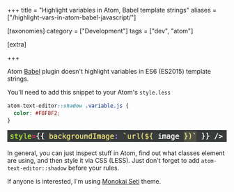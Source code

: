 +++
title = "Highlight variables in Atom, Babel template strings"
aliases = ["/highlight-vars-in-atom-babel-javascript/"]

[taxonomies]
category = ["Development"]
tags = ["dev", "atom"]

[extra]

+++

Atom [Babel](https://babeljs.io/) plugin doesn't highlight variables
in ES6 (ES2015) template strings.

You'll need to add this snippet to your Atom's `style.less`

```css
atom-text-editor::shadow .variable.js {
  color: #F8F8F2;
}
```

![ES6 template string with variable highlighted in Atom](/img/template-string-vars.png)

In general, you can just inspect stuff in Atom, find out what classes
element are using, and then style it via CSS (LESS).
Just don't forget to add `atom-text-editor::shadow` before your rules.

If anyone is interested, I'm using [Monokai Seti](https://atom.io/themes/monokai-seti) theme.
